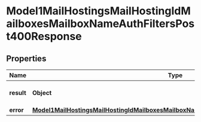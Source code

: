 

# Model1MailHostingsMailHostingIdMailboxesMailboxNameAuthFiltersPost400Response


## Properties

| Name | Type | Description | Notes |
|------------ | ------------- | ------------- | -------------|
|**result** | **Object** | Result of the HTTP request |  |
|**error** | [**Model1MailHostingsMailHostingIdMailboxesMailboxNameAuthFiltersPost400ResponseAllOfError**](Model1MailHostingsMailHostingIdMailboxesMailboxNameAuthFiltersPost400ResponseAllOfError.md) |  |  [optional] |



